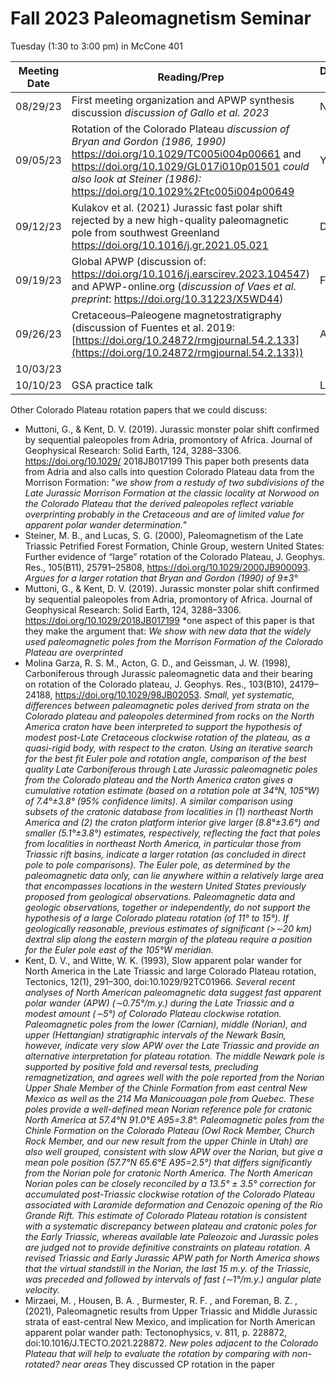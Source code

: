 # Fall 2023 Paleomagnetism Seminar

Tuesday (1:30 to 3:00 pm) in McCone 401

| Meeting Date | Reading/Prep | Discussion leader |
|--------------|--------------|-------------------|
|08/29/23| First meeting organization and APWP synthesis discussion *discussion of Gallo et al. 2023* | Nick |
|09/05/23| Rotation of the Colorado Plateau *discussion of Bryan and Gordon (1986, 1990)*  https://doi.org/10.1029/TC005i004p00661 and https://doi.org/10.1029/GL017i010p01501 *could also look at Steiner (1986):* https://doi.org/10.1029%2Ftc005i004p00649 | Yiming |
|09/12/23| Kulakov et al. (2021) Jurassic fast polar shift rejected by a new high-quality paleomagnetic pole from southwest Greenland https://doi.org/10.1016/j.gr.2021.05.021 | Diego |
|09/19/23| Global APWP (discussion of: https://doi.org/10.1016/j.earscirev.2023.104547) and APWP-online.org (*discussion of Vaes et al. preprint*:  https://doi.org/10.31223/X5WD44) | Facu |
|09/26/23| Cretaceous–Paleogene magnetostratigraphy (discussion of Fuentes et al. 2019: [https://doi.org/10.24872/rmgjournal.54.2.133](https://doi.org/10.24872/rmgjournal.54.2.133))| Anthony |
|10/03/23| |  |
|10/10/23| GSA practice talk | Leah |

Other Colorado Plateau rotation papers that we could discuss:

- Muttoni, G., & Kent, D. V. (2019). Jurassic monster polar shift confirmed by sequential paleopoles from Adria, promontory of Africa. Journal of Geophysical Research: Solid Earth, 124, 3288–3306. https://doi.org/10.1029/ 2018JB017199 This paper both presents data from Adria and also calls into question Colorado Plateau data from the Morrison Formation: "*we show from a restudy of two subdivisions of the Late Jurassic Morrison Formation at the classic locality at Norwood on the Colorado Plateau that the derived paleopoles reflect variable overprinting probably in the Cretaceous and are of limited value for apparent polar wander determination.*"
- Steiner, M. B., and Lucas, S. G. (2000), Paleomagnetism of the Late Triassic Petrified Forest Formation, Chinle Group, western United States: Further evidence of “large” rotation of the Colorado Plateau, J. Geophys. Res., 105(B11), 25791–25808, https://doi.org/10.1029/2000JB900093. *Argues for a larger rotation that Bryan and Gordon (1990) of 9±3°*
- Muttoni, G., & Kent, D. V. (2019). Jurassic monster polar shift confirmed by sequential paleopoles from Adria, promontory of Africa. Journal of Geophysical Research: Solid Earth, 124, 3288–3306. https://doi.org/10.1029/2018JB017199 *one aspect of this paper is that they make the argument that: *We show with new data that the widely used paleomagnetic poles from the Morrison Formation of the Colorado Plateau are overprinted*
- Molina Garza, R. S. M., Acton, G. D., and Geissman, J. W. (1998), Carboniferous through Jurassic paleomagnetic data and their bearing on rotation of the Colorado plateau, J. Geophys. Res., 103(B10), 24179–24188, https://doi.org/10.1029/98JB02053. *Small, yet systematic, differences between paleomagnetic poles derived from strata on the Colorado plateau and paleopoles determined from rocks on the North America craton have been interpreted to support the hypothesis of modest post-Late Cretaceous clockwise rotation of the plateau, as a quasi-rigid body, with respect to the craton. Using an iterative search for the best fit Euler pole and rotation angle, comparison of the best quality Late Carboniferous through Late Jurassic paleomagnetic poles from the Colorado plateau and the North America craton gives a cumulative rotation estimate (based on a rotation pole at 34°N, 105°W) of 7.4°±3.8° (95% confidence limits). A similar comparison using subsets of the cratonic database from localities in (1) northeast North America and (2) the craton platform interior give larger (8.8°±3.6°) and smaller (5.1°±3.8°) estimates, respectively, reflecting the fact that poles from localities in northeast North America, in particular those from Triassic rift basins, indicate a larger rotation (as concluded in direct pole to pole comparisons). The Euler pole, as determined by the paleomagnetic data only, can lie anywhere within a relatively large area that encompasses locations in the western United States previously proposed from geological observations. Paleomagnetic data and geologic observations, together or independently, do not support the hypothesis of a large Colorado plateau rotation (of 11° to 15°). If geologically reasonable, previous estimates of significant (>∼20 km) dextral slip along the eastern margin of the plateau require a position for the Euler pole east of the 105°W meridian.*
- Kent, D. V., and Witte, W. K. (1993), Slow apparent polar wander for North America in the Late Triassic and large Colorado Plateau rotation, Tectonics, 12(1), 291–300, doi:10.1029/92TC01966. *Several recent analyses of North American paleomagnetic data suggest fast apparent polar wander (APW) (∼0.75°/m.y.) during the Late Triassic and a modest amount (∼5°) of Colorado Plateau clockwise rotation. Paleomagnetic poles from the lower (Carnian), middle (Norian), and upper (Hettangian) stratigraphic intervals of the Newark Basin, however, indicate very slow APW over the Late Triassic and provide an alternative interpretation for plateau rotation. The middle Newark pole is supported by positive fold and reversal tests, precluding remagnetization, and agrees well with the pole reported from the Norian Upper Shale Member of the Chinle Formation from east central New Mexico as well as the 214 Ma Manicouagan pole from Quebec. These poles provide a well-defined mean Norian reference pole for cratonic North America at 57.4°N 91.0°E A95=3.8°. Paleomagnetic poles from the Chinle Formation on the Colorado Plateau (Owl Rock Member, Church Rock Member, and our new result from the upper Chinle in Utah) are also well grouped, consistent with slow APW over the Norian, but give a mean pole position (57.7°N 65.6°E A95=2.5°) that differs significantly from the Norian pole for cratonic North America. The North American Norian poles can be closely reconciled by a 13.5° ± 3.5° correction for accumulated post-Triassic clockwise rotation of the Colorado Plateau associated with Laramide deformation and Cenozoic opening of the Rio Grande Rift. This estimate of Colorado Plateau rotation is consistent with a systematic discrepancy between plateau and cratonic poles for the Early Triassic, whereas available late Paleozoic and Jurassic poles are judged not to provide definitive constraints on plateau rotation. A revised Triassic and Early Jurassic APW path for North America shows that the virtual standstill in the Norian, the last 15 m.y. of the Triassic, was preceded and followed by intervals of fast (∼1°/m.y.) angular plate velocity.*
- Mirzaei,  M. , Housen, B. A. , Burmester, R. F. , and Foreman, B. Z. , (2021), Paleomagnetic results from Upper Triassic and Middle Jurassic strata of east-central New Mexico, and implication for North American apparent polar wander path: Tectonophysics, v. 811, p. 228872, doi:10.1016/J.TECTO.2021.228872. *New poles adjacent to the Colorado Plateau that will help to evaluate the rotation by comparing with non-rotated? near areas* They discussed CP rotation in the paper
